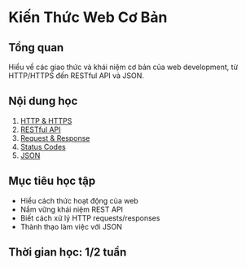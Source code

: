 # Kiến Thức Web Cơ Bản

## Tổng quan
Hiểu về các giao thức và khái niệm cơ bản của web development, từ HTTP/HTTPS đến RESTful API và JSON.

## Nội dung học
1. [HTTP & HTTPS](./01-http-https.md)
2. [RESTful API](./02-restful-api.md)
3. [Request & Response](./03-request-response.md)
4. [Status Codes](./04-status-codes.md)
5. [JSON](./05-json.md)

## Mục tiêu học tập
- Hiểu cách thức hoạt động của web
- Nắm vững khái niệm REST API
- Biết cách xử lý HTTP requests/responses
- Thành thạo làm việc với JSON

## Thời gian học: 1/2 tuần
